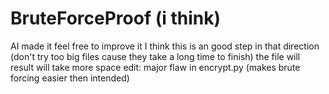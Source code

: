 # BruteForceProof (i think)
AI made it feel free to improve it
I think this is an good step in that direction
(don't try too big files cause they take a long time to finish)
the file will result will take more space
edit: major flaw in encrypt.py (makes brute forcing easier then intended)
